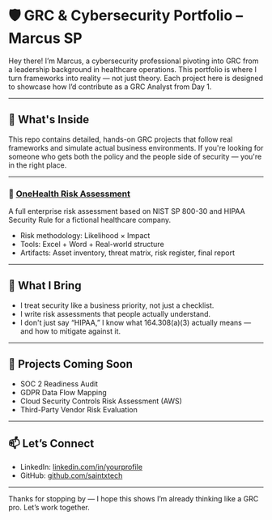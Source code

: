 
# 🛡️ GRC & Cybersecurity Portfolio – Marcus SP

Hey there! I’m Marcus, a cybersecurity professional pivoting into GRC from a leadership background in healthcare operations. This portfolio is where I turn frameworks into reality — not just theory. Each project here is designed to showcase how I’d contribute as a GRC Analyst from Day 1.

---

## 📂 What's Inside

This repo contains detailed, hands-on GRC projects that follow real frameworks and simulate actual business environments. If you're looking for someone who gets both the policy and the people side of security — you're in the right place.

---

### 🔸 [OneHealth Risk Assessment](./OneHealth_Risk_Assessment/)
A full enterprise risk assessment based on NIST SP 800-30 and HIPAA Security Rule for a fictional healthcare company.

- Risk methodology: Likelihood × Impact
- Tools: Excel + Word + Real-world structure
- Artifacts: Asset inventory, threat matrix, risk register, final report

---

## 🧠 What I Bring

- I treat security like a business priority, not just a checklist.
- I write risk assessments that people actually understand.
- I don't just say “HIPAA,” I know what 164.308(a)(3) actually means — and how to mitigate against it.

---

## 🚧 Projects Coming Soon

- SOC 2 Readiness Audit
- GDPR Data Flow Mapping
- Cloud Security Controls Risk Assessment (AWS)
- Third-Party Vendor Risk Evaluation

---

## 📫 Let’s Connect

- LinkedIn: [linkedin.com/in/yourprofile](https://www.linkedin.com/in/yourprofile)
- GitHub: [github.com/saintxtech](https://github.com/saintxtech)

---

Thanks for stopping by — I hope this shows I’m already thinking like a GRC pro. Let’s work together.
